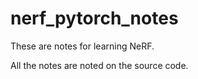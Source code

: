 # nerf_pytorch_notes
These are notes for learning NeRF. 

All the notes are noted on the source code.
